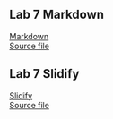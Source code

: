 ## Lab 7 Markdown
[Markdown](https://rpubs.com/weicai0812/704739)  
[Source file](https://github.com/weicai812/Data-Science/blob/main/LabWorks/Lab7/Lab7-2.Rmd)
## Lab 7 Slidify
[Slidify](https://rpubs.com/weicai0812/704735)  
[Source file](https://github.com/weicai812/Data-Science/blob/main/LabWorks/Lab7/Lab7.Rmd)
